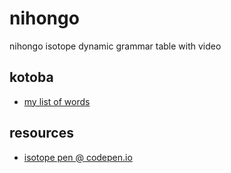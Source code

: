 # nihongo
nihongo isotope dynamic grammar table with video

## kotoba
* [my list of words](https://github.com/masayume/nihongo/blob/master/kotoba.infogen.md)

## resources
* [isotope pen @ codepen.io](https://codepen.io/desandro/pen/nFrte)



